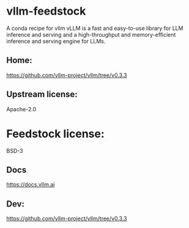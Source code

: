 # vllm-feedstock
A conda recipe for vllm
vLLM is a fast and easy-to-use library for LLM inference and serving and a high-throughput and memory-efficient inference and serving engine for LLMs.

## Home:
https://github.com/vllm-project/vllm/tree/v0.3.3

## Upstream license:
Apache-2.0

# Feedstock license:
BSD-3

## Docs
https://docs.vllm.ai

## Dev:
https://github.com/vllm-project/vllm/tree/v0.3.3